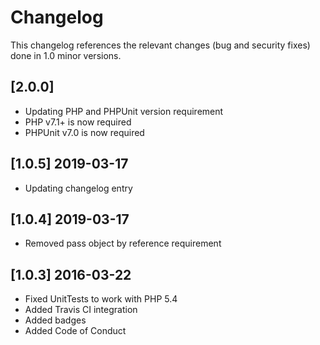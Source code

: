 # Changelog

This changelog references the relevant changes (bug and security fixes) done in 1.0 minor versions.

## [2.0.0]
* Updating PHP and PHPUnit version requirement
* PHP v7.1+ is now required
* PHPUnit v7.0 is now required

## [1.0.5] 2019-03-17
* Updating changelog entry

## [1.0.4] 2019-03-17
* Removed pass object by reference requirement

## [1.0.3] 2016-03-22

* Fixed UnitTests to work with PHP 5.4
* Added Travis CI integration
* Added badges
* Added Code of Conduct
